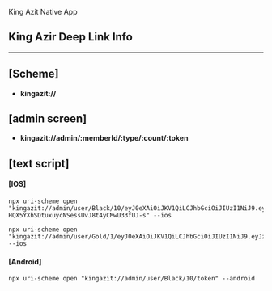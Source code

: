 King Azit Native App

## King Azir Deep Link Info
<hr/>

## [Scheme]
- **kingazit://**
## [admin screen]
- **kingazit://admin/:memberId/:type/:count/:token**
## [text script]
#### [IOS]
``` 
npx uri-scheme open "kingazit://admin/user/Black/10/eyJ0eXAiOiJKV1QiLCJhbGciOiJIUzI1NiJ9.eyJzdWIiOiJ1c2VyIiwiZXhwIjoxNjc4NjgwODg1LCJpYXQiOjE2Nzg2ODA3MDV9.6kVS-HQX5YXhSDtuxuycNSessUvJ8t4yCMwU33fUJ-s" --ios

npx uri-scheme open "kingazit://admin/user/Gold/1/eyJ0eXAiOiJKV1QiLCJhbGciOiJIUzI1NiJ9.eyJzdWIiOiJ1c2VyIiwiZXhwIjoxNjc5MzE4MDE4LCJpYXQiOjE2NzkzMTc4Mzh9.QkUcbaPYYrZwxK1pEvCn3gxpkQ44n1LF_eNRBIVKXK8" --ios
```
#### [Android]
``` 
npx uri-scheme open "kingazit://admin/user/Black/10/token" --android
```